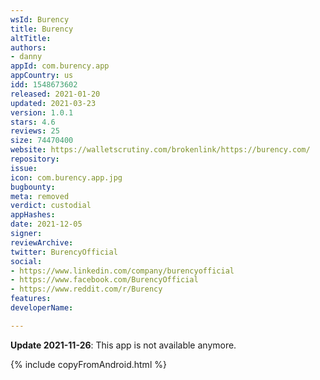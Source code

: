 ```yaml
---
wsId: Burency
title: Burency
altTitle: 
authors:
- danny
appId: com.burency.app
appCountry: us
idd: 1548673602
released: 2021-01-20
updated: 2021-03-23
version: 1.0.1
stars: 4.6
reviews: 25
size: 74470400
website: https://walletscrutiny.com/brokenlink/https://burency.com/
repository: 
issue: 
icon: com.burency.app.jpg
bugbounty: 
meta: removed
verdict: custodial
appHashes: 
date: 2021-12-05
signer: 
reviewArchive: 
twitter: BurencyOfficial
social:
- https://www.linkedin.com/company/burencyofficial
- https://www.facebook.com/BurencyOfficial
- https://www.reddit.com/r/Burency
features: 
developerName: 

---
```


**Update 2021-11-26**: This app is not available anymore.

{% include copyFromAndroid.html %}
